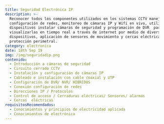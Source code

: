 ```yaml
---
title: Seguridad Electrónica IP
description: >-
  Reconocer todos los componentes utilizados en los sistemas CCTV manejo
  configuración de redes, monitoreo de cámaras IP y Wifi en vivo, utilización de
  dispositivos instalar cámaras de seguridad y programación de DVR  para
  visualizarlas en tiempo real a través de internet por medio de diversos
  dispositivos, aplicación de sensores de movimiento y cercas eléctricas para
  protección perimetral.
category: electronica
date: 18th Sep 19
img: /img/seguridadip.png
contenido:
  - Introducción a cámaras de seguridad
  - Circuito cerrado CCTV
  - Instalación y configuración de cámaras IP
  - Cableado e instalación con cable coaxial y UTP
  - Configuración de DVR/ NVR/ HIBRIDOS
  - Conexión configuración de redes
  - Direcciones IP / Protocolos
  - Control de acceso / Cerraduras eléctricas/ Sensores/ alarmas
  - Cercas  eléctricas
requisitosRecomendados:
  - Conocimientos y principios de electricidad aplicada
  - Conocimientos de electrónica
---
```


